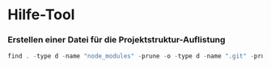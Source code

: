 # Hilfe-Tool

### Erstellen einer Datei für die Projektstruktur-Auflistung

```js
find . -type d -name "node_modules" -prune -o -type d -name ".git" -prune -o -print | sort > Projektstruktur.txt
```